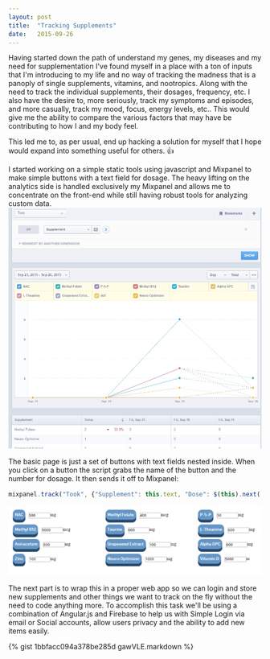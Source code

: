 ```yaml
---
layout: post
title:  "Tracking Supplements"
date:   2015-09-26
---
```


Having started down the path of understand my genes, my diseases and my need for supplementation I've found myself in a place with a ton of inputs that I'm introducing to my life and no way of tracking the madness that is a panoply of single supplements, vitamins, and nootropics. Along with the need to track the individual supplements, their dosages, frequency, etc. I also have the desire to, more seriously, track my symptoms and episodes, and more casually, track my mood, focus, energy levels, etc.. This would give me the ability to compare the various factors that may have be contributing to how I and my body feel.

This led me to, as per usual, end up hacking a solution for myself that I hope would expand into something useful for others. :thumbsup:

I started working on a simple static tools using javascript and Mixpanel to make simple buttons with a text field for dosage. The heavy lifting on the analytics side is handled exclusively my Mixpanel and allows me to concentrate on the front-end while still having robust tools for analyzing custom data.
![Mixpanel Supplement Report Screenshot](/images/mixpanel.jpg)

The basic page is just a set of buttons with text fields nested inside. When you click on a button the script grabs the name of the button and the number for dosage. It then sends it off to Mixpanel:

```javascript
mixpanel.track("Took", {"Supplement": this.text, "Dose": $(this).next('input').val();});
```

![Codepen example with buttons, screenshot](/images/gawVLE.jpg)



The next part is to wrap this in a proper web app so we can login and store new supplements and other things we want to track on the fly without the need to code anything more.
To accomplish this task we'll be using a combination of Angular.js and Firebase to help us with Simple Login via email or Social accounts, allow users privacy and the ability to add new items easily.

{% gist 1bbfacc094a378be285d gawVLE.markdown %}
